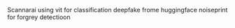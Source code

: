 Scannarai using vit for classification deepfake frome huggingface noiseprint for forgrey detectioon 
